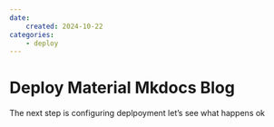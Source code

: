 ```yaml
---
date:
    created: 2024-10-22
categories:
    - deploy
---
```


# Deploy Material Mkdocs Blog

The next step is configuring deplpoyment
let’s see what happens
ok

